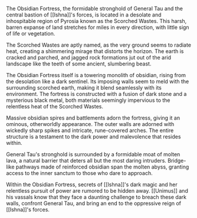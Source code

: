 The Obsidian Fortress, the formidable stronghold of General Tau and the central bastion of [[Ishna]]'s forces, is located in a desolate and inhospitable region of Pyrosia known as the Scorched Wastes. This harsh, barren expanse of land stretches for miles in every direction, with little sign of life or vegetation.

The Scorched Wastes are aptly named, as the very ground seems to radiate heat, creating a shimmering mirage that distorts the horizon. The earth is cracked and parched, and jagged rock formations jut out of the arid landscape like the teeth of some ancient, slumbering beast.

The Obsidian Fortress itself is a towering monolith of obsidian, rising from the desolation like a dark sentinel. Its imposing walls seem to meld with the surrounding scorched earth, making it blend seamlessly with its environment. The fortress is constructed with a fusion of dark stone and a mysterious black metal, both materials seemingly impervious to the relentless heat of the Scorched Wastes.

Massive obsidian spires and battlements adorn the fortress, giving it an ominous, otherworldly appearance. The outer walls are adorned with wickedly sharp spikes and intricate, rune-covered arches. The entire structure is a testament to the dark power and malevolence that resides within.

General Tau's stronghold is surrounded by a formidable moat of molten lava, a natural barrier that deters all but the most daring intruders. Bridge-like pathways made of reinforced obsidian span the molten abyss, granting access to the inner sanctum to those who dare to approach.

Within the Obsidian Fortress, secrets of [[Ishna]]'s dark magic and her relentless pursuit of power are rumored to be hidden away. [[Unimus]] and his vassals know that they face a daunting challenge to breach these dark walls, confront General Tau, and bring an end to the oppressive reign of [[Ishna]]'s forces.